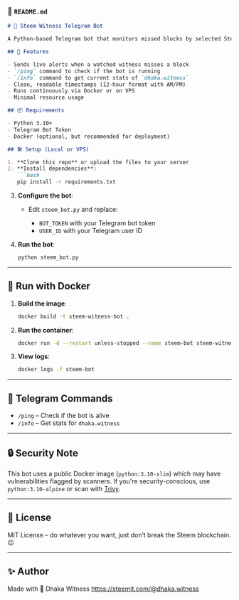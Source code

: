 ### 📄 `README.md`

````markdown
# 🤖 Steem Witness Telegram Bot

A Python-based Telegram bot that monitors missed blocks by selected Steem witnesses and provides real-time updates via Telegram. It also supports fetching witness stats like rank, produced/missed blocks, and last confirmed block.

## 🚀 Features

- Sends live alerts when a watched witness misses a block
- `/ping` command to check if the bot is running
- `/info` command to get current stats of `dhaka.witness`
- Clean, readable timestamps (12-hour format with AM/PM)
- Runs continuously via Docker or on VPS
- Minimal resource usage

## 📦 Requirements

- Python 3.10+
- Telegram Bot Token
- Docker (optional, but recommended for deployment)

## 🛠 Setup (Local or VPS)

1. **Clone this repo** or upload the files to your server
2. **Install dependencies**:
   ```bash
   pip install -r requirements.txt
````

3. **Configure the bot**:

   * Edit `steem_bot.py` and replace:

     * `BOT_TOKEN` with your Telegram bot token
     * `USER_ID` with your Telegram user ID

4. **Run the bot**:

   ```bash
   python steem_bot.py
   ```

---

## 🐳 Run with Docker

1. **Build the image**:

   ```bash
   docker build -t steem-witness-bot .
   ```

2. **Run the container**:

   ```bash
   docker run -d --restart unless-stopped --name steem-bot steem-witness-bot
   ```

3. **View logs**:

   ```bash
   docker logs -f steem-bot
   ```

---

## 💬 Telegram Commands

* `/ping` – Check if the bot is alive
* `/info` – Get stats for `dhaka.witness`

---

## 🔒 Security Note

This bot uses a public Docker image (`python:3.10-slim`) which may have vulnerabilities flagged by scanners. If you're security-conscious, use `python:3.10-alpine` or scan with [Trivy](https://github.com/aquasecurity/trivy).

---

## 📄 License

MIT License – do whatever you want, just don’t break the Steem blockchain. 😉

---

## ✨ Author

Made with 💙 Dhaka Witness
https://steemit.com/@dhaka.witness
